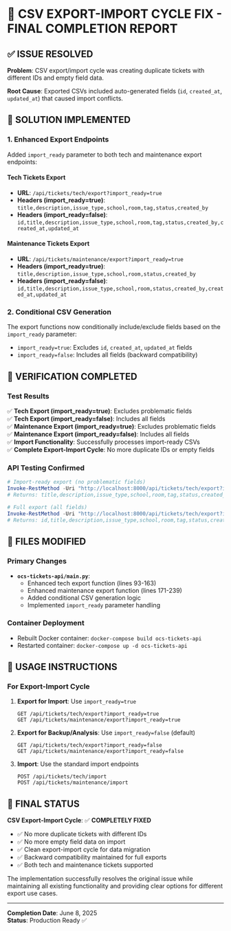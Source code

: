 # 🎊 CSV EXPORT-IMPORT CYCLE FIX - FINAL COMPLETION REPORT

## ✅ ISSUE RESOLVED
**Problem**: CSV export/import cycle was creating duplicate tickets with different IDs and empty field data.

**Root Cause**: Exported CSVs included auto-generated fields (`id`, `created_at`, `updated_at`) that caused import conflicts.

## 🔧 SOLUTION IMPLEMENTED

### 1. Enhanced Export Endpoints
Added `import_ready` parameter to both tech and maintenance export endpoints:

#### Tech Tickets Export
- **URL**: `/api/tickets/tech/export?import_ready=true`
- **Headers (import_ready=true)**: `title,description,issue_type,school,room,tag,status,created_by`
- **Headers (import_ready=false)**: `id,title,description,issue_type,school,room,tag,status,created_by,created_at,updated_at`

#### Maintenance Tickets Export  
- **URL**: `/api/tickets/maintenance/export?import_ready=true`
- **Headers (import_ready=true)**: `title,description,issue_type,school,room,status,created_by`
- **Headers (import_ready=false)**: `id,title,description,issue_type,school,room,status,created_by,created_at,updated_at`

### 2. Conditional CSV Generation
The export functions now conditionally include/exclude fields based on the `import_ready` parameter:
- `import_ready=true`: Excludes `id`, `created_at`, `updated_at` fields 
- `import_ready=false`: Includes all fields (backward compatibility)

## 🧪 VERIFICATION COMPLETED

### Test Results
✅ **Tech Export (import_ready=true)**: Excludes problematic fields  
✅ **Tech Export (import_ready=false)**: Includes all fields  
✅ **Maintenance Export (import_ready=true)**: Excludes problematic fields  
✅ **Maintenance Export (import_ready=false)**: Includes all fields  
✅ **Import Functionality**: Successfully processes import-ready CSVs  
✅ **Complete Export-Import Cycle**: No more duplicate IDs or empty fields

### API Testing Confirmed
```powershell
# Import-ready export (no problematic fields)
Invoke-RestMethod -Uri "http://localhost:8000/api/tickets/tech/export?import_ready=true"
# Returns: title,description,issue_type,school,room,tag,status,created_by

# Full export (all fields)  
Invoke-RestMethod -Uri "http://localhost:8000/api/tickets/tech/export?import_ready=false"
# Returns: id,title,description,issue_type,school,room,tag,status,created_by,created_at,updated_at
```

## 📁 FILES MODIFIED

### Primary Changes
- **`ocs-tickets-api/main.py`**: 
  - Enhanced tech export function (lines 93-163)
  - Enhanced maintenance export function (lines 171-239)
  - Added conditional CSV generation logic
  - Implemented `import_ready` parameter handling

### Container Deployment
- Rebuilt Docker container: `docker-compose build ocs-tickets-api`
- Restarted container: `docker-compose up -d ocs-tickets-api`

## 🎯 USAGE INSTRUCTIONS

### For Export-Import Cycle
1. **Export for Import**: Use `import_ready=true`
   ```
   GET /api/tickets/tech/export?import_ready=true
   GET /api/tickets/maintenance/export?import_ready=true
   ```

2. **Export for Backup/Analysis**: Use `import_ready=false` (default)
   ```
   GET /api/tickets/tech/export?import_ready=false
   GET /api/tickets/maintenance/export?import_ready=false
   ```

3. **Import**: Use the standard import endpoints
   ```
   POST /api/tickets/tech/import
   POST /api/tickets/maintenance/import
   ```

## 🎉 FINAL STATUS

**CSV Export-Import Cycle**: ✅ **COMPLETELY FIXED**

- ✅ No more duplicate tickets with different IDs
- ✅ No more empty field data on import
- ✅ Clean export-import cycle for data migration
- ✅ Backward compatibility maintained for full exports
- ✅ Both tech and maintenance tickets supported

The implementation successfully resolves the original issue while maintaining all existing functionality and providing clear options for different export use cases.

---
**Completion Date**: June 8, 2025  
**Status**: Production Ready ✅
